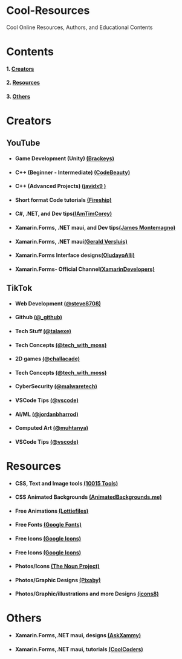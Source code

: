 # Cool-Resources
Cool Online Resources, Authors, and Educational Contents
#  Contents
#### 1. [Creators](#Xamarin)
#### 2. [Resources](#Resources)
#### 3. [Others](#Others)

# Creators<a name="Xamarin"></a>
## YouTube
-  ####  Game Development (Unity) [(Brackeys)](https://www.youtube.com/c/Brackeys)
- #### C++ (Beginner - Intermediate)  [(CodeBeauty)](https://www.youtube.com/c/CodeBeauty/videos)
- #### C++ (Advanced Projects)  [(javidx9 )](https://www.youtube.com/c/javidx9/videos)
- #### Short format Code tutorials  [(Fireship)](https://www.youtube.com/c/Fireship/videos)
- #### C#, .NET, and Dev tips[(IAmTimCorey)](https://www.youtube.com/user/IAmTimCorey)
- #### Xamarin.Forms, .NET maui, and Dev tips[(James Montemagno)](https://www.youtube.com/c/JamesMontemagno/videos)
- #### Xamarin.Forms, .NET maui[(Gerald Versluis)](https://www.youtube.com/c/GeraldVersluis/videos)
- #### Xamarin.Forms Interface designs[(OludayoAlli)](https://www.youtube.com/c/OludayoAlli)
- #### Xamarin.Forms- Official Channel[(XamarinDevelopers)](https://www.youtube.com/c/XamarinDevelopers/videos)


## TikTok
- #### Web Development [(@steve8708)](https://www.tiktok.com/@steve8708)
- #### Github [(@_github)](https://www.tiktok.com/@_github)
- #### Tech Stuff [(@talaexe)](https://www.tiktok.com/@talaexe)
- #### Tech Concepts [(@tech_with_moss)](https://www.tiktok.com/@tech_with_moss)
- #### 2D games [(@challacade)](https://www.tiktok.com/@challacade)
- #### Tech Concepts [(@tech_with_moss)](https://www.tiktok.com/@tech_with_moss)
- #### CyberSecurity [(@malwaretech)](https://www.tiktok.com/@malwaretech)
- #### VSCode Tips [(@vscode)](https://www.tiktok.com/@vscode)
- #### AI/ML  [(@jordanbharrod)](https://www.tiktok.com/@jordanbharrod)
- #### Computed Art [(@muhtanya)](https://www.tiktok.com/@muhtanya)
- #### VSCode Tips [(@vscode)](https://www.tiktok.com/@vscode)




# Resources <a name="Resources"></a>
- #### CSS, Text and Image tools [(10015 Tools)](https://10015.io/)
- #### CSS Animated Backgrounds [(AnimatedBackgrounds.me)](https://animatedbackgrounds.me/)
- #### Free Animations [(Lottiefiles)](https://lottiefiles.com/)
- #### Free Fonts [(Google Fonts)](https://fonts.google.com/)
- #### Free Icons [(Google Icons)](https://fonts.google.com/icons)
- #### Free Icons [(Google Icons)](https://fonts.google.com/icons)
- #### Photos/Icons [(The Noun Project)](https://thenounproject.com/) 
- #### Photos/Graphic Designs [(Pixaby)](https://pixabay.com/)
- #### Photos/Graphic/illustrations and more  Designs [(icons8)](https://icons8.com/)

# Others <a name="Others"></a>
- #### Xamarin.Forms,.NET maui, designs [(AskXammy)](https://askxammy.com/)
- #### Xamarin.Forms,.NET maui, tutorials [(CoolCoders)](https://doumer.me/)
